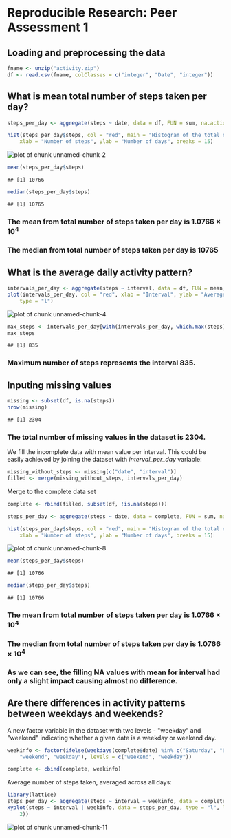 # Reproducible Research: Peer Assessment 1


## Loading and preprocessing the data

```r
fname <- unzip("activity.zip")
df <- read.csv(fname, colClasses = c("integer", "Date", "integer"))
```


## What is mean total number of steps taken per day?

```r
steps_per_day <- aggregate(steps ~ date, data = df, FUN = sum, na.action = na.omit)

hist(steps_per_day$steps, col = "red", main = "Histogram of the total number of steps per day", 
    xlab = "Number of steps", ylab = "Number of days", breaks = 15)
```

![plot of chunk unnamed-chunk-2](figure/unnamed-chunk-2.png) 



```r
mean(steps_per_day$steps)
```

```
## [1] 10766
```

```r
median(steps_per_day$steps)
```

```
## [1] 10765
```


### The mean from total number of steps taken per day is 1.0766 &times; 10<sup>4</sup>
### The median from total number of steps taken per day is 10765

## What is the average daily activity pattern?

```r
intervals_per_day <- aggregate(steps ~ interval, data = df, FUN = mean, na.action = na.omit)
plot(intervals_per_day, col = "red", xlab = "Interval", ylab = "Average number of steps taken", 
    type = "l")
```

![plot of chunk unnamed-chunk-4](figure/unnamed-chunk-4.png) 



```r
max_steps <- intervals_per_day[with(intervals_per_day, which.max(steps)), "interval"]
max_steps
```

```
## [1] 835
```


### Maximum number of steps represents the interval 835.

## Inputing missing values

```r
missing <- subset(df, is.na(steps))
nrow(missing)
```

```
## [1] 2304
```


### The total number of missing values in the dataset is 2304.

We fill the incomplete data with mean value per interval. This could be easily 
achieved by joining the dataset with *interval_per_day* variable:

```r
missing_without_steps <- missing[c("date", "interval")]
filled <- merge(missing_without_steps, intervals_per_day)
```


Merge to the complete data set

```r
complete <- rbind(filled, subset(df, !is.na(steps)))

steps_per_day <- aggregate(steps ~ date, data = complete, FUN = sum, na.action = na.omit)

hist(steps_per_day$steps, col = "red", main = "Histogram of the total number of steps taken each day", 
    xlab = "Number of steps", ylab = "Number of days", breaks = 15)
```

![plot of chunk unnamed-chunk-8](figure/unnamed-chunk-8.png) 



```r
mean(steps_per_day$steps)
```

```
## [1] 10766
```

```r
median(steps_per_day$steps)
```

```
## [1] 10766
```


### The mean from total number of steps taken per day is 1.0766 &times; 10<sup>4</sup>
### The median from total number of steps taken per day is 1.0766 &times; 10<sup>4</sup>
### As we can see, the filling NA values with mean for interval had only a slight impact causing almost no difference.

## Are there differences in activity patterns between weekdays and weekends?
A new factor variable in the dataset with two levels - "weekday" and "weekend" 
indicating whether a given date is a weekday or weekend day.


```r
weekinfo <- factor(ifelse(weekdays(complete$date) %in% c("Saturday", "Sunday"), 
    "weekend", "weekday"), levels = c("weekend", "weekday"))

complete <- cbind(complete, weekinfo)
```


Average number of steps taken, averaged across all days:

```r
library(lattice)
steps_per_day <- aggregate(steps ~ interval + weekinfo, data = complete, FUN = mean)
xyplot(steps ~ interval | weekinfo, data = steps_per_day, type = "l", layout = c(1, 
    2))
```

![plot of chunk unnamed-chunk-11](figure/unnamed-chunk-11.png) 

